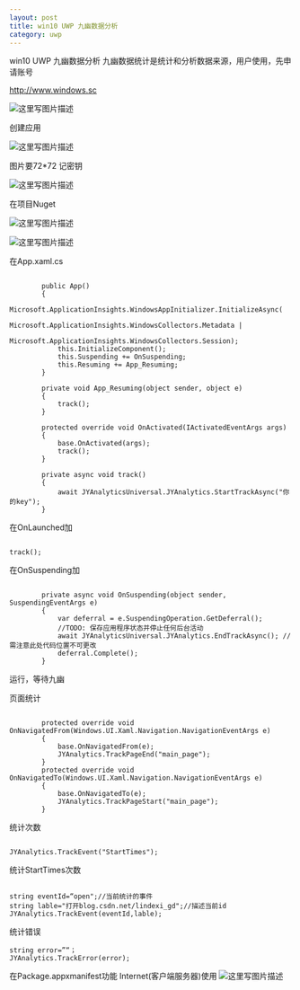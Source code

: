 ```yaml
---
layout: post
title: win10 UWP 九幽数据分析 
category: uwp 
---
```

win10 UWP 九幽数据分析
九幽数据统计是统计和分析数据来源，用户使用，先申请账号

http://www.windows.sc

![这里写图片描述](image/201611220331168.png)

创建应用

![这里写图片描述](image/201611220345291.png)

图片要72*72
记密钥

![这里写图片描述](image/201611220348976.png)

在项目Nuget

![这里写图片描述](image/201611220373361.png)

![这里写图片描述](image/20161122037747.png)

在App.xaml.cs


```

        public App()
        {
            Microsoft.ApplicationInsights.WindowsAppInitializer.InitializeAsync(
                Microsoft.ApplicationInsights.WindowsCollectors.Metadata |
                Microsoft.ApplicationInsights.WindowsCollectors.Session);
            this.InitializeComponent();
            this.Suspending += OnSuspending;
            this.Resuming += App_Resuming;
        }

        private void App_Resuming(object sender, object e)
        {
            track();
        }

        protected override void OnActivated(IActivatedEventArgs args)
        {
            base.OnActivated(args);
            track();
        }

        private async void track()
        {
            await JYAnalyticsUniversal.JYAnalytics.StartTrackAsync("你的key");
        }

```

在OnLaunched加

```

track();

```

在OnSuspending加


```

        private async void OnSuspending(object sender, SuspendingEventArgs e)
        {
            var deferral = e.SuspendingOperation.GetDeferral();
            //TODO: 保存应用程序状态并停止任何后台活动
            await JYAnalyticsUniversal.JYAnalytics.EndTrackAsync(); //需注意此处代码位置不可更改 
            deferral.Complete();
        }

```

运行，等待九幽

页面统计


```

        protected override void OnNavigatedFrom(Windows.UI.Xaml.Navigation.NavigationEventArgs e)
        {
            base.OnNavigatedFrom(e);
            JYAnalytics.TrackPageEnd("main_page");
        }
        protected override void OnNavigatedTo(Windows.UI.Xaml.Navigation.NavigationEventArgs e)
        {
            base.OnNavigatedTo(e);
            JYAnalytics.TrackPageStart("main_page");
        }

```

统计次数


```

JYAnalytics.TrackEvent("StartTimes");

```


统计StartTimes次数


```

string eventId=“open";//当前统计的事件
string lable="打开blog.csdn.net/lindexi_gd";//描述当前id
JYAnalytics.TrackEvent(eventId,lable);

```

统计错误


```
string error=”“；
JYAnalytics.TrackError(error);

```

在Package.appxmanifest功能
Internet(客户端服务器)使用
![这里写图片描述](image/201611220506879.png)

















